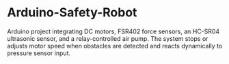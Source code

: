 # Arduino-Safety-Robot
Arduino project integrating DC motors, FSR402 force sensors, an HC-SR04 ultrasonic sensor, and a relay-controlled air pump. The system stops or adjusts motor speed when obstacles are detected and reacts dynamically to pressure sensor input.
